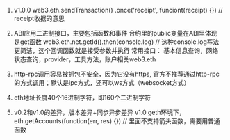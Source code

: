 <!--
 * @Author: your name
 * @Date: 2022-05-02 14:58:38
 * @LastEditTime: 2022-05-02 20:38:57
 * @LastEditors: Please set LastEditors
 * @Description: 打开koroFileHeader查看配置 进行设置: https://github.com/OBKoro1/koro1FileHeader/wiki/%E9%85%8D%E7%BD%AE
 * @FilePath: /fe_interview/web3/web3js.md
-->
1. v1.0.0
web3.eth.sendTransaction()
.once('receipt', funciont(receipt) {}) // receipt收据的意思

2. ABI应用二进制接口，主要包括函数和事件
合约里的public变量在ABI里体现是get函数
web3.eth.net.getId().then(console.log) // 这种console.log写法更简洁，这个回调函数就是接受参数并执行
常用接口：
基本信息查询，网络状态查询，provider，工具方法，账户相关web3.eth

3. http-rpc调用容易被抓包不安全，因为它没有https, 官方不推荐通过http-rpc的方式调用；默认是ipc方式，还可以ws方式（websocket方式）

4. eth地址长度40个16进制字符，即160个二进制字符

5. v0.2和v1.0的差异，版本差异+同步异步差异
v1.0 geth环境下，eth.getAccounts(function(err, res) {}) // 里面不支持箭头函数，需要用普通函数
